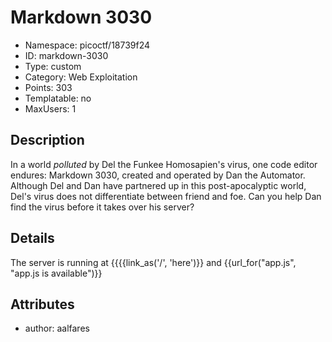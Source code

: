 # Markdown 3030
 - Namespace: picoctf/18739f24
 - ID: markdown-3030
 - Type: custom
 - Category: Web Exploitation
 - Points: 303
 - Templatable: no
 - MaxUsers: 1

## Description 

In a world *polluted* by Del the Funkee Homosapien's virus,
one code editor endures: Markdown 3030, created and operated by Dan the
Automator. Although Del and Dan have partnered up in this post-apocalyptic
world, Del's virus does not differentiate between friend and foe. Can you
help Dan find the virus before it takes over his server?


## Details

The server is running at {{{{link_as('/', 'here')}} and 
{{url_for("app.js", "app.js is available")}}

## Attributes
 - author: aalfares
